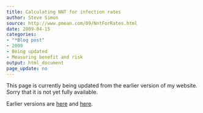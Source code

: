 ```yaml
---
title: Calculating NNT for infection rates 
author: Steve Simon
source: http://www.pmean.com/09/NntForRates.html
date: 2009-04-15
categories:
- "*Blog post"
- 2009
- Being updated
- Measuring benefit and risk
output: html_document
page_update: no
---
```


This page is currently being updated from the earlier version of my website. Sorry that it is not yet fully available.

<!---More--->

Earlier versions are [here][sim1] and [here][sim2].

[sim1]: http://www.pmean.com/09/NntForRates.html
[sim2]: http://new.pmean.com/nnt-for-rates/

